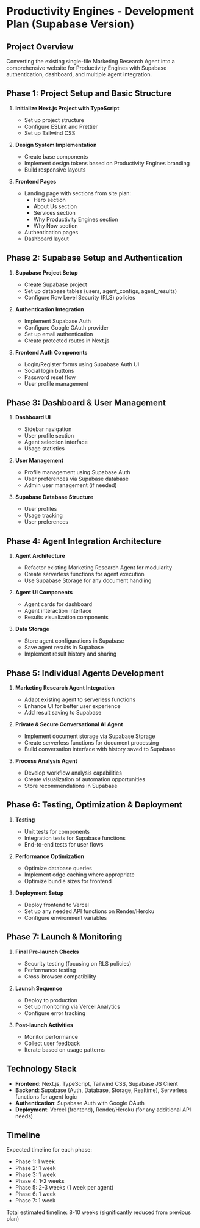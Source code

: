 # Productivity Engines - Development Plan (Supabase Version)

## Project Overview
Converting the existing single-file Marketing Research Agent into a comprehensive website for Productivity Engines with Supabase authentication, dashboard, and multiple agent integration.

## Phase 1: Project Setup and Basic Structure

1. **Initialize Next.js Project with TypeScript**
   - Set up project structure
   - Configure ESLint and Prettier
   - Set up Tailwind CSS

2. **Design System Implementation**
   - Create base components
   - Implement design tokens based on Productivity Engines branding
   - Build responsive layouts

3. **Frontend Pages**
   - Landing page with sections from site plan:
     - Hero section
     - About Us section
     - Services section
     - Why Productivity Engines section
     - Why Now section
   - Authentication pages
   - Dashboard layout

## Phase 2: Supabase Setup and Authentication

1. **Supabase Project Setup**
   - Create Supabase project
   - Set up database tables (users, agent_configs, agent_results)
   - Configure Row Level Security (RLS) policies

2. **Authentication Integration**
   - Implement Supabase Auth
   - Configure Google OAuth provider
   - Set up email authentication
   - Create protected routes in Next.js

3. **Frontend Auth Components**
   - Login/Register forms using Supabase Auth UI
   - Social login buttons
   - Password reset flow
   - User profile management

## Phase 3: Dashboard & User Management

1. **Dashboard UI**
   - Sidebar navigation
   - User profile section
   - Agent selection interface
   - Usage statistics

2. **User Management**
   - Profile management using Supabase Auth
   - User preferences via Supabase database
   - Admin user management (if needed)

3. **Supabase Database Structure**
   - User profiles
   - Usage tracking
   - User preferences

## Phase 4: Agent Integration Architecture

1. **Agent Architecture**
   - Refactor existing Marketing Research Agent for modularity
   - Create serverless functions for agent execution
   - Use Supabase Storage for any document handling

2. **Agent UI Components**
   - Agent cards for dashboard
   - Agent interaction interface
   - Results visualization components

3. **Data Storage**
   - Store agent configurations in Supabase
   - Save agent results in Supabase
   - Implement result history and sharing

## Phase 5: Individual Agents Development

1. **Marketing Research Agent Integration**
   - Adapt existing agent to serverless functions
   - Enhance UI for better user experience
   - Add result saving to Supabase

2. **Private & Secure Conversational AI Agent**
   - Implement document storage via Supabase Storage
   - Create serverless functions for document processing
   - Build conversation interface with history saved to Supabase

3. **Process Analysis Agent**
   - Develop workflow analysis capabilities
   - Create visualization of automation opportunities
   - Store recommendations in Supabase

## Phase 6: Testing, Optimization & Deployment

1. **Testing**
   - Unit tests for components
   - Integration tests for Supabase functions
   - End-to-end tests for user flows

2. **Performance Optimization**
   - Optimize database queries
   - Implement edge caching where appropriate
   - Optimize bundle sizes for frontend

3. **Deployment Setup**
   - Deploy frontend to Vercel
   - Set up any needed API functions on Render/Heroku
   - Configure environment variables

## Phase 7: Launch & Monitoring

1. **Final Pre-launch Checks**
   - Security testing (focusing on RLS policies)
   - Performance testing
   - Cross-browser compatibility

2. **Launch Sequence**
   - Deploy to production
   - Set up monitoring via Vercel Analytics
   - Configure error tracking

3. **Post-launch Activities**
   - Monitor performance
   - Collect user feedback
   - Iterate based on usage patterns

## Technology Stack

- **Frontend**: Next.js, TypeScript, Tailwind CSS, Supabase JS Client
- **Backend**: Supabase (Auth, Database, Storage, Realtime), Serverless functions for agent logic
- **Authentication**: Supabase Auth with Google OAuth
- **Deployment**: Vercel (frontend), Render/Heroku (for any additional API needs)

## Timeline

Expected timeline for each phase:
- Phase 1: 1 week
- Phase 2: 1 week
- Phase 3: 1 week
- Phase 4: 1-2 weeks
- Phase 5: 2-3 weeks (1 week per agent)
- Phase 6: 1 week
- Phase 7: 1 week

Total estimated timeline: 8-10 weeks (significantly reduced from previous plan) 